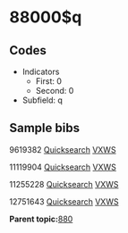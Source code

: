 # 88000$q

## Codes

-   Indicators
    -   First: 0
    -   Second: 0
-   Subfield: q

## Sample bibs

9619382 [Quicksearch](https://search.library.yale.edu/catalog/9619382) [VXWS](http://prodorbis.library.yale.edu:7014/vxws/GetHoldingsService?bibId=9619382)

11119904 [Quicksearch](https://search.library.yale.edu/catalog/11119904) [VXWS](http://prodorbis.library.yale.edu:7014/vxws/GetHoldingsService?bibId=11119904)

11255228 [Quicksearch](https://search.library.yale.edu/catalog/11255228) [VXWS](http://prodorbis.library.yale.edu:7014/vxws/GetHoldingsService?bibId=11255228)

12751643 [Quicksearch](https://search.library.yale.edu/catalog/12751643) [VXWS](http://prodorbis.library.yale.edu:7014/vxws/GetHoldingsService?bibId=12751643)

**Parent topic:**[880](../../tags/880/880.md)

